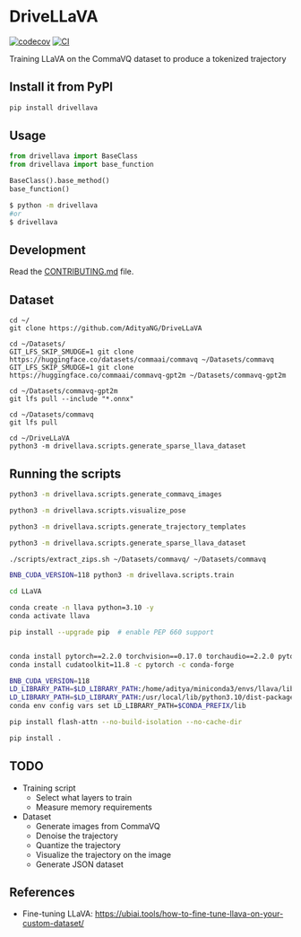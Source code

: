 # DriveLLaVA

[![codecov](https://codecov.io/gh/AdityaNG/DriveLLaVA/branch/main/graph/badge.svg?token=DriveLLaVA_token_here)](https://codecov.io/gh/AdityaNG/DriveLLaVA)
[![CI](https://github.com/AdityaNG/DriveLLaVA/actions/workflows/main.yml/badge.svg)](https://github.com/AdityaNG/DriveLLaVA/actions/workflows/main.yml)

Training LLaVA on the CommaVQ dataset to produce a tokenized trajectory

## Install it from PyPI

```bash
pip install drivellava
```

## Usage

```py
from drivellava import BaseClass
from drivellava import base_function

BaseClass().base_method()
base_function()
```

```bash
$ python -m drivellava
#or
$ drivellava
```

## Development

Read the [CONTRIBUTING.md](CONTRIBUTING.md) file.

## Dataset

```
cd ~/
git clone https://github.com/AdityaNG/DriveLLaVA

cd ~/Datasets/
GIT_LFS_SKIP_SMUDGE=1 git clone https://huggingface.co/datasets/commaai/commavq ~/Datasets/commavq
GIT_LFS_SKIP_SMUDGE=1 git clone https://huggingface.co/commaai/commavq-gpt2m ~/Datasets/commavq-gpt2m

cd ~/Datasets/commavq-gpt2m
git lfs pull --include "*.onnx"

cd ~/Datasets/commavq
git lfs pull

cd ~/DriveLLaVA
python3 -m drivellava.scripts.generate_sparse_llava_dataset
```

## Running the scripts

```bash
python3 -m drivellava.scripts.generate_commavq_images
```

```bash
python3 -m drivellava.scripts.visualize_pose
```

```bash
python3 -m drivellava.scripts.generate_trajectory_templates
```

```bash
python3 -m drivellava.scripts.generate_sparse_llava_dataset
```

```bash
./scripts/extract_zips.sh ~/Datasets/commavq/ ~/Datasets/commavq
```

```bash
BNB_CUDA_VERSION=118 python3 -m drivellava.scripts.train
```

```bash
cd LLaVA

conda create -n llava python=3.10 -y
conda activate llava

pip install --upgrade pip  # enable PEP 660 support


conda install pytorch==2.2.0 torchvision==0.17.0 torchaudio==2.2.0 pytorch-cuda=11.8 -c pytorch -c nvidia
conda install cudatoolkit=11.8 -c pytorch -c conda-forge

BNB_CUDA_VERSION=118
LD_LIBRARY_PATH=$LD_LIBRARY_PATH:/home/aditya/miniconda3/envs/llava/lib
LD_LIBRARY_PATH=$LD_LIBRARY_PATH:/usr/local/lib/python3.10/dist-packages/nvidia/cuda_runtime/lib
conda env config vars set LD_LIBRARY_PATH=$CONDA_PREFIX/lib

pip install flash-attn --no-build-isolation --no-cache-dir

pip install .

```

## TODO

- Training script
  - Select what layers to train
  - Measure memory requirements
- Dataset
  - Generate images from CommaVQ
  - Denoise the trajectory
  - Quantize the trajectory
  - Visualize the trajectory on the image
  - Generate JSON dataset

## References

- Fine-tuning LLaVA: https://ubiai.tools/how-to-fine-tune-llava-on-your-custom-dataset/